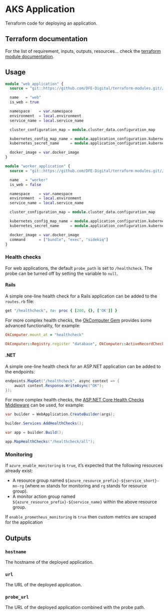 # AKS Application

Terraform code for deploying an application.

## Terraform documentation
For the list of requirement, inputs, outputs, resources... check the [terraform module documentation](tfdocs).

## Usage

```terraform
module "web_application" {
  source = "git::https://github.com/DFE-Digital/terraform-modules.git//aks/application?ref=stable"

  name   = "web"
  is_web = true

  namespace    = var.namespace
  environment  = local.environment
  service_name = local.service_name

  cluster_configuration_map = module.cluster_data.configuration_map

  kubernetes_config_map_name = module.application_configuration.kubernetes_config_map_name
  kubernetes_secret_name     = module.application_configuration.kubernetes_secret_name

  docker_image = var.docker_image
}

module "worker_application" {
  source = "git::https://github.com/DFE-Digital/terraform-modules.git//aks/application?ref=stable"

  name   = "worker"
  is_web = false

  namespace    = var.namespace
  environment  = local.environment
  service_name = local.service_name

  cluster_configuration_map = module.cluster_data.configuration_map

  kubernetes_config_map_name = module.application_configuration.kubernetes_config_map_name
  kubernetes_secret_name     = module.application_configuration.kubernetes_secret_name

  docker_image = var.docker_image
  command      = ["bundle", "exec", "sidekiq"]
}
```

### Health checks

For web applications, the default `probe_path` is set to `/healthcheck`. The probe can be turned off by setting the variable to `null`.

#### Rails

A simple one-line health check for a Rails application can be added to the `routes.rb` file:

```rb
get "/healthcheck", to: proc { [200, {}, ['OK']] }
```

For more complex health checks, the [OkComputer Gem] provides some advanced functionality, for example:

```rb
OkComputer.mount_at = "healthcheck"

OkComputer::Registry.register "database", OkComputer::ActiveRecordCheck.new
```

[OkComputer Gem]: https://github.com/sportngin/okcomputer/

#### .NET

A simple one-line health check for an ASP.NET application can be added to the endpoints:

```cs
endpoints.MapGet("/healthcheck", async context => {
    await context.Response.WriteAsync("OK");
});
```

For more complex health checks, the [ASP.NET Core Health Checks Middleware] can be used, for example:

```cs
var builder = WebApplication.CreateBuilder(args);

builder.Services.AddHealthChecks();

var app = builder.Build();

app.MapHealthChecks("/healthcheck/all");
```

[ASP.NET Core Health Checks Middleware]: https://learn.microsoft.com/en-us/aspnet/core/host-and-deploy/health-checks?view=aspnetcore-7.0

### Monitoring

If `azure_enable_monitoring` is `true`, it’s expected that the following resources already exist:

- A resource group named `${azure_resource_prefix}-${service_short}-mn-rg` (where `mn` stands for monitoring and `rg` stands for resource group).
- A monitor action group named `${azure_resource_prefix}-${service_name}` within the above resource group.

If `enable_prometheus_monitoring` is `true` then  custom metrics are scraped for the application

## Outputs

### `hostname`

The hostname of the deployed application.

### `url`

The URL of the deployed application.

### `probe_url`

The URL of the deployed application combined with the probe path.
